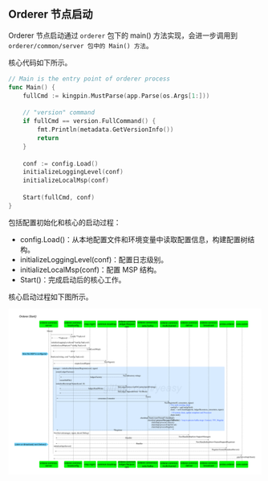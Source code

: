## Orderer 节点启动

Orderer 节点启动通过 `orderer` 包下的 main() 方法实现，会进一步调用到 `orderer/common/server 包中的 Main() 方法`。

核心代码如下所示。

```go
// Main is the entry point of orderer process
func Main() {
	fullCmd := kingpin.MustParse(app.Parse(os.Args[1:]))

	// "version" command
	if fullCmd == version.FullCommand() {
		fmt.Println(metadata.GetVersionInfo())
		return
	}

	conf := config.Load()
	initializeLoggingLevel(conf)
	initializeLocalMsp(conf)

	Start(fullCmd, conf)
}
```


包括配置初始化和核心的启动过程：
* config.Load()：从本地配置文件和环境变量中读取配置信息，构建配置树结构。
* initializeLoggingLevel(conf)：配置日志级别。
* initializeLocalMsp(conf)：配置 MSP 结构。
* Start()：完成启动后的核心工作。

核心启动过程如下图所示。



![orderer.common.server 包中的 Main() 方法](_images/orderer_common_server_Start.png)



